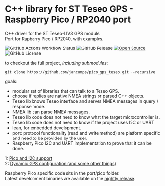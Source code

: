 # C++ library for ST Teseo GPS - Raspberry Pico / RP2040 port

C++ driver for the ST Teseo-LIV3 GPS module.  
Port for Rapberry Pico / RP2040, with examples.  

![GitHub Actions Workflow Status](https://img.shields.io/github/actions/workflow/status/jancumps/pico_gps_teseo/nightly.yml)
![GitHub Release](https://img.shields.io/github/v/release/jancumps/pico_gps_teseo)
[![Open Source](https://badges.frapsoft.com/os/v1/open-source.svg?v=103)](https://opensource.org/)
![GitHub License](https://img.shields.io/github/license/jancumps/pico_gps_teseo?label=licence)
  
to checkout the full project, *including submodules*:  

```
git clone https://github.com/jancumps/pico_gps_teseo.git --recursive
```

goals:
- modular set of libraries that can talk to a Teseo GPS.
- choose if replies are native NMEA strings or parsed C++ objects.
- Teseo lib knows Teseo interface and serves NMEA messages in query / response mode.
- NMEA lib can parse NMEA messages.
- Teseo lib code does not need to know what the target microcontroller is.
- Teseo lib code does not need to know if the project uses I2C or UART
- lean, for embedded development.
- port: protocol functionality (read and write method) are platform specific and need to be provided by the user.
- Raspberry Pico I2C and UART implementation to prove that it can be done.

1: [Pico and I2C support](https://community.element14.com/technologies/embedded/b/blog/posts/c-library-for-st-teseo-gps---pt-1-pico-and-i2c-support?CommentId=a0dfd5e9-20a5-4ae6-8b1d-723620f2db3f)  
2: [Dynamic GPS configuration (and some other things) ](https://community.element14.com/technologies/embedded/b/blog/posts/c-library-for-st-teseo-gps---pt-2-dynamic-gps-configuration-and-some-other-things)  

Raspberry Pico specific code sits in the port/pico folder.  
Latest development binaries are available on the [nightly release](https://github.com/jancumps/pico_gps_teseo/releases/tag/nightly_development).